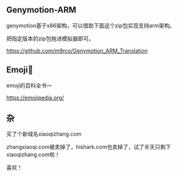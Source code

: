 ## Genymotion-ARM

genymotion基于x86架构，可以借助下面这个zip包实现支持arm架构。

把指定版本的zip包拖进模拟器即可。

https://github.com/m9rco/Genymotion_ARM_Translation

## Emoji🥳

emoji的百科全书～

https://emojipedia.org/

## 杂

买了个新域名xiaoqizhang.com

zhangxiaoqi.com被卖掉了，hishark.com也卖掉了，试了半天只剩下xiaoqizhang.com啦！

喜欢！

